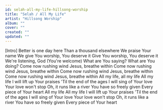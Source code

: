 ```yaml
---
id: selah-all-my-life-hillsong-worship
title: "Selah / All My Life"
artist: "Hillsong Worship"
album: ""
cover: ""
created: ""
updated: ""
---
```


[Intro]
Better is one day here
Than a thousand elsewhere
We praise Your name
We give You worship, You deserve it
Give You worship, You deserve it
We're listening, God (You're welcome)
What are You saying? What are You doing?
Come now rushing wind
Jesus, breathe within
Come now rushing wind
Jesus, breathe within
Come now rushing wind
Jesus, breathe within
Come now rushing wind
Jesus, breathe within
All my life, all my life
All my life
I will lift up Your praises
'Til the end of the ages
I will sing of Your love
Your love won't stop
Oh, it runs like a river
You have so freely given
Every piece of Your heart
All my life
All my life
I will lift up Your praises
'Til the end of the ages
I will sing of Your love
Your love won't stop
Oh, it runs like a river
You have so freely given
Every piece of Your heart